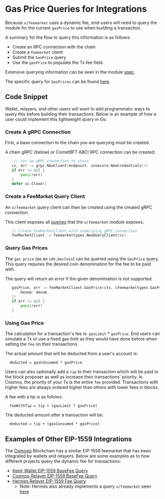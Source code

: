 # Gas Price Queries for Integrations

Because `x/feemarket` uses a dynamic fee, end-users will need to query the module for the current `gasPrice` to use when building a transaction.

A summary for the flow to query this information is as follows:

* Create an RPC connection with the chain
* Create a `feemarket` client
* Submit the `GasPrice` query 
* Use the `gasPrice` to populate the Tx fee field.

Extensive querying information can be seen in the module [spec](./README.md#query).

The specific query for `GasPrices` can be found [here](./README.md#gas-prices).

## Code Snippet

Wallet, relayers, and other users will want to add programmatic ways to query this before building their transactions.  Below is an example of how a user could implement this lightweight query in Go:

### Create A gRPC Connection

First, a base connection to the chain you are querying must be created.

A chain gRPC (below) or CometBFT ABCI RPC connection can be created:

```go
	// Set up gRPC connection to chain
   cc, err := grpc.NewClient(endpoint, insecure.NewCredentials())
   if err != nil {
	   panic(err)
   }
   defer cc.Close()
```

### Create a FeeMarket Query Client

An `x/feemarket` query client can then be created using the created gRPC connection.

This client exposes all [queries](./README.md#query) that the `x/feemarket` module exposes.

```go
   // Create FeeMarketClient with underlying gRPC connection
   feeMarketClient := feemarkettypes.NewQueryClient(cc)
```

### Query Gas Prices 

The `gas price` (as an `sdk.DecCoin`) can be queried using the `GasPrice` query.  This query requires the desired coin denomination for the fee to be paid with.

The query will return an error if the given denomination is not supported.

```go
   gasPrice, err := feeMarketClient.GasPrice(ctx, &feemarkettypes.GasPriceRequest{
	   Denom: denom,
   })
   if err != nil {
	   panic(err)
   }
```

### Using Gas Price

The calculation for a transaction's fee is: `gasLimit` * `gasPrice`.  End users can simulate a Tx or use a fixed gas limit as they would have done before when setting the `fee` on their transactions.

The actual amount that will be deducted from a user's account is:

```text
  deducted = gasConsumed * gasPrice
```

Users can also optionally add a `tip` to their transaction which will be paid to the block proposer as well as increase their transactions' priority.  In Cosmos, the priority of your Tx is the entire `fee` provided.  Transactions with higher fees are always ordered higher than others with lower fees in blocks.

A fee with a tip is as follows:

```text
  feeWithTip = tip + (gasLimit * gasPrice)
```

The deducted amount after a transaction will be:

```text
  deducted = tip + (gasConsumed * gasPrice)
```

## Examples of Other EIP-1559 Integrations

The [Osmosis](https://github.com/osmosis-labs/osmosis) Blockchain has a similar EIP-1559 feemarket that has been integrated by wallets and relayers.  Below are some examples as to how different projects query the dynamic fee for transactions:

* [Keplr Wallet EIP-1559 BaseFee Query](https://github.com/chainapsis/keplr-wallet/blob/b0a96c2c713d8163ce840fcd5abbac4eb612607c/packages/stores/src/query/osmosis/base-fee/index.ts#L18)
* [Cosmos-Relayer EIP-1559 BaseFee Query](https://github.com/cosmos/relayer/blob/9b140b664fe6b10161af1093ccd26627b942742e/relayer/chains/cosmos/fee_market.go#L13)
* [Hermes Relayer EIP-1559 Fee Query](https://github.com/informalsystems/hermes/blob/fc8376ba98e4b595e446b366b736a0c046d6026a/crates/relayer/src/chain/cosmos/eip_base_fee.rs#L15)
    * Note: Hermes also already implements a query `x/feemarket` seen [here](https://github.com/informalsystems/hermes/blob/fc8376ba98e4b595e446b366b736a0c046d6026a/crates/relayer/src/chain/cosmos/eip_base_fee.rs#L33)
